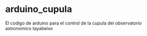 arduino_cupula
==============

El codigo de arduino para el control de la cupula del observatorio astronomico tayabeixo 
